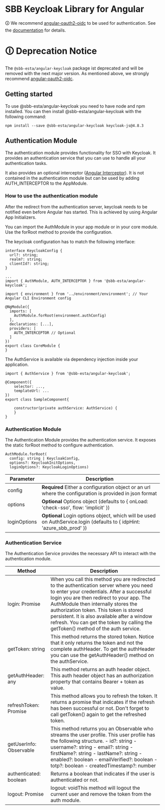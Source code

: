 # SBB Keycloak Library for Angular

🛈 We recommend [angular-oauth2-oidc](https://www.npmjs.com/package/angular-oauth2-oidc) to be used for authentication.
See the [documentation](https://manfredsteyer.github.io/angular-oauth2-oidc/docs/index.html) for details.

# 🛈 Deprecation Notice

The `@sbb-esta/angular-keycloak` package ist deprecated and will be removed with the next major version.
As mentioned above, we strongly recommend [angular-oauth2-oidc](https://www.npmjs.com/package/angular-oauth2-oidc).

## Getting started

To use @sbb-esta/angular-keycloak you need to have node and npm installed.
You can then install @sbb-esta/angular-keycloak with the following command:

```
npm install --save @sbb-esta/angular-keycloak keycloak-js@4.8.3
```

## Authentication Module

The authentication module provides functionality for SSO
with Keycloak. It provides an authentication service that you
can use to handle all your authentication tasks.

It also provides an optional interceptor ([Angular Interceptor](https://angular.io/guide/http#intercepting-all-requests-or-responses)).
It is not contained in the authentication module but can be used
by adding AUTH_INTERCEPTOR to the AppModule.

### How to use the authentication module

After the redirect from the authentication server, keycloak needs to be
notified even before Angular has started. This is achieved by using
Angular App Initializers.

You can import the AuthModule in your app module or in your core module.
Use the forRoot method to provide the configuration.

The keycloak configuration has to match the following interface:

```
interface KeycloakConfig {
  url?: string;
  realm?: string;
  clientId?: string;
}
```

```
...
import { AuthModule, AUTH_INTERCEPTOR } from '@sbb-esta/angular-keycloak';

import { environment } from '../environment/environment'; // Your Angular CLI Environment config

@NgModule({
  imports: [
    AuthModule.forRoot(environment.authConfig)
  ],
  declarations: [...],
  providers: [
    AUTH_INTERCEPTOR // Optional
  ]
})
export class CoreModule {
}
```

The AuthService is available via dependency injection inside your application.

```
import { AuthService } from '@sbb-esta/angular-keycloak';

@Component({
    selector: ...,
    templateUrl: ...
})
export class SampleComponent{

    constructor(private authService: AuthService) {
    }
}
```

### Authentication Module

The Authentication Module provides the authentication service.
It exposes the static forRoot method to configure authentication.

```
AuthModule.forRoot(
  config: string | KeycloakConfig,
  options?: KeycloakInitOptions,
  loginOptions?: KeycloakLoginOptions)
```

| Parameter    | Description                                                                                                            |
| ------------ | ---------------------------------------------------------------------------------------------------------------------- |
| config       | **Required** Either a configuration object or an url where the configuration is provided in json format                |
| options      | **Optional** Options object (defaults to { onLoad: 'check-sso', flow: 'implicit' })                                    |
| loginOptions | **Optional** Login options object, which will be used on AuthService.login (defaults to { idpHint: 'azure_sbb_prod' }) |

### Authentication Service

The Authentication Service provides the necessary API to interact with the authentication module.

| Method                                   | Description                                                                                                                                                                                                                                                                                                                                                                                              |
| ---------------------------------------- | -------------------------------------------------------------------------------------------------------------------------------------------------------------------------------------------------------------------------------------------------------------------------------------------------------------------------------------------------------------------------------------------------------- |
| login: Promise<void>                     | When you call this method you are redirected to the authentication server where you need to enter your credentials. After a successful login you are then redirect to your app. The AuthModule then internally stores the authorization token. This token is stored persistent. It is also available after a window refresh. You can get the token by calling the getToken() method of the auth service. |
| getToken: string                         | This method returns the stored token. Notice that it only returns the token and not the complete authHeader. To get the authHeader you can use the getAuthHeader() method on the authService.                                                                                                                                                                                                            |
| getAuthHeader: any                       | This method returns an auth header object. This auth header object has an authorization property that contains Bearer + token as value.                                                                                                                                                                                                                                                                  |
| refreshToken: Promise<boolean>           | This method allows you to refresh the token. It returns a promise that indicates if the refresh has been successful or not. Don't forget to call getToken() again to get the refreshed token.                                                                                                                                                                                                            |
| getUserInfo: Observable<KeycloakProfile> | This method returns you an Observable who streams the user profile. This user profile has the following structure. - id?: string - username?: string - email?: string - firstName?: string - lastName?: string - enabled?: boolean - emailVerified?: boolean - totp?: boolean - createdTimestamp?: number                                                                                                |
| authenticated: boolean                   | Returns a boolean that indicates if the user is authenticated or not.                                                                                                                                                                                                                                                                                                                                    |
| logout: Promise<void>                    | logout: voidThis method will logout the current user and remove the token from the auth module.                                                                                                                                                                                                                                                                                                          |
